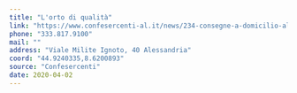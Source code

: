```yaml
---
title: "L'orto di qualità"
link: "https://www.confesercenti-al.it/news/234-consegne-a-domicilio-alessandria-lista-aggiornata-al-26-marzo.html"
phone: "333.817.9100"
mail: ""
address: "Viale Milite Ignoto, 40 Alessandria"
coord: "44.9240335,8.6200893"
source: "Confesercenti"
date: 2020-04-02
---
```



